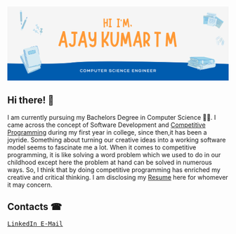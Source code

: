 <img src="IMG/banner.png" />

<h2>Hi there! 👋</h2>
<p> I am currently pursuing my Bachelors Degree in Computer Science 👨‍💻. I came across the concept of Software Development and <a href="https://github.com/Ajaiqmar/LEETCODE">Competitive Programming</a> during my first year in college, since then,it has been a joyride. Something about turning our creative ideas into a working software model seems to fascinate me a lot. When it comes to competitive programming, it is like solving a word problem which we used to do in our childhood except here the problem at hand can be solved in numerous ways. So, I think that by doing competitive programming has enriched my creative and critical thinking. I am disclosing my <a href="https://drive.google.com/file/d/1t5JzSkhpUdiuixRqhFYw6yw4SjR7TLg1/view?usp=sharing">Resume</a> here for whomever it may concern.<p>
  
<h2>Contacts ☎</h2>
<a href="https://www.linkedin.com/in/ajay-kumar-t-m-14766717a"><kbd> LinkedIn </kbd></a> <a href="mailto:ajaiqmar@gmail.com"><kbd> E-Mail </kbd></a>


